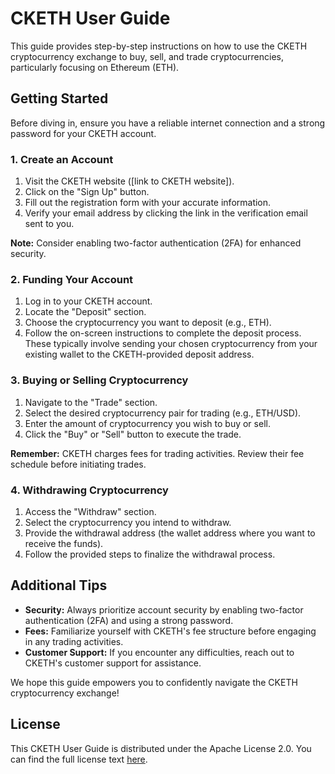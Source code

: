 # CKETH User Guide

This guide provides step-by-step instructions on how to use the CKETH cryptocurrency exchange to buy, sell, and trade cryptocurrencies, particularly focusing on Ethereum (ETH).

## Getting Started

Before diving in, ensure you have a reliable internet connection and a strong password for your CKETH account.

### 1. Create an Account

1. Visit the CKETH website ([link to CKETH website]).
2. Click on the "Sign Up" button.
3. Fill out the registration form with your accurate information.
4. Verify your email address by clicking the link in the verification email sent to you.

**Note:** Consider enabling two-factor authentication (2FA) for enhanced security.

### 2. Funding Your Account

1. Log in to your CKETH account.
2. Locate the "Deposit" section.
3. Choose the cryptocurrency you want to deposit (e.g., ETH).
4. Follow the on-screen instructions to complete the deposit process. These typically involve sending your chosen cryptocurrency from your existing wallet to the CKETH-provided deposit address.

### 3. Buying or Selling Cryptocurrency

1. Navigate to the "Trade" section.
2. Select the desired cryptocurrency pair for trading (e.g., ETH/USD).
3. Enter the amount of cryptocurrency you wish to buy or sell.
4. Click the "Buy" or "Sell" button to execute the trade.

**Remember:** CKETH charges fees for trading activities. Review their fee schedule before initiating trades.

### 4. Withdrawing Cryptocurrency

1. Access the "Withdraw" section.
2. Select the cryptocurrency you intend to withdraw.
3. Provide the withdrawal address (the wallet address where you want to receive the funds).
4. Follow the provided steps to finalize the withdrawal process.

## Additional Tips

* **Security:** Always prioritize account security by enabling two-factor authentication (2FA) and using a strong password.
* **Fees:** Familiarize yourself with CKETH's fee structure before engaging in any trading activities.
* **Customer Support:** If you encounter any difficulties, reach out to CKETH's customer support for assistance.

We hope this guide empowers you to confidently navigate the CKETH cryptocurrency exchange!

## License

This CKETH User Guide is distributed under the Apache License 2.0. You can find the full license text [here](https://www.apache.org/licenses/LICENSE-2.0).
